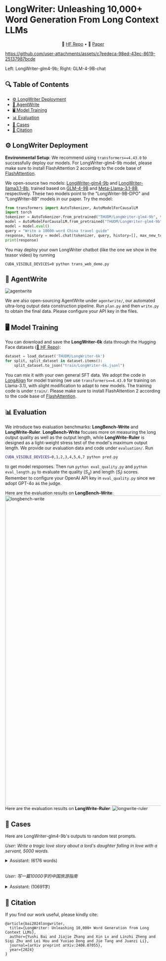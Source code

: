 # LongWriter: Unleashing 10,000+ Word Generation From Long Context LLMs

<p align="center">
    🤗 <a href="https://huggingface.co/datasets/THUDM/LongWriter-6k" target="_blank">HF Repo</a> • 📃 <a href="https://arxiv.org/abs/2408.07055" target="_blank">Paper</a>
</p>

https://github.com/user-attachments/assets/c7eedeca-98ed-43ec-8619-25137987bcde

Left: LongWriter-glm4-9b; Right: GLM-4-9B-chat

## 🔍 Table of Contents
- [⚙️ LongWriter Deployment](#deployment)
- [🤖️ AgentWrite](#agentwrite)
- [🖥️ Model Training](#longwriter-training)
- [📊 Evaluation](#evaluation)
- [👀 Cases](#case)
- [📝 Citation](#citation)

<a name="deployment"></a>
## ⚙️ LongWriter Deployment

**Environmental Setup**:
We recommend using `transformers==4.43.0` to successfully deploy our models. For LongWriter-glm4-9b model, please make sure to install FlashAttention 2 according to the code base of [FlashAttention](https://github.com/Dao-AILab/flash-attention).

We open-source two models: [LongWriter-glm4-9b](https://huggingface.co/THUDM/LongWriter-glm4-9b) and [LongWriter-llama3.1-8b](https://huggingface.co/THUDM/LongWriter-llama3.1-8b), trained based on [GLM-4-9B](https://huggingface.co/THUDM/glm-4-9b) and [Meta-Llama-3.1-8B](https://huggingface.co/meta-llama/Meta-Llama-3.1-8B), respectively. These two models point to the "LongWriter-9B-DPO" and "LongWriter-8B" models in our paper. Try the model:
```python
from transformers import AutoTokenizer, AutoModelForCausalLM
import torch
tokenizer = AutoTokenizer.from_pretrained("THUDM/LongWriter-glm4-9b", trust_remote_code=True)
model = AutoModelForCausalLM.from_pretrained("THUDM/LongWriter-glm4-9b", torch_dtype=torch.bfloat16, trust_remote_code=True, device_map="auto")
model = model.eval()
query = "Write a 10000-word China travel guide"
response, history = model.chat(tokenizer, query, history=[], max_new_tokens=32768, temperature=0.5)
print(response)
```
You may deploy your own LongWriter chatbot (like the one we show in the teasor video) by running
```
CUDA_VISIBLE_DEVICES=0 python trans_web_demo.py
```

<a name="agentwrite"></a>
## 🤖️ AgentWrite

![agentwrite](https://github.com/user-attachments/assets/5d80314b-eab6-4945-848d-0db8e23ffc90)

We are also open-sourcing AgentWrite under `agentwrite/`, our automated ultra-long output data construction pipeline. Run `plan.py` and then `write.py` to obtain the final data. Please configure your API key in the files.


<a name="longwriter-training"></a>
## 🖥️ Model Training

You can download and save the **LongWriter-6k** data through the Hugging Face datasets ([🤗 HF Repo](https://huggingface.co/datasets/THUDM/LongWriter-6k)):
```python
dataset = load_dataset('THUDM/LongWriter-6k')
for split, split_dataset in dataset.items():
    split_dataset.to_json("train/LongWriter-6k.jsonl")
```
You can mix it with your own general SFT data. We adopt the code in [LongAlign](https://github.com/THUDM/LongAlign) for model training (we use `transformers==4.43.0` for training on Llama-3.1), with slight modification to adapt to new models. The training code is under `train/`. Please make sure to install FlashAttention 2 according to the code base of [FlashAttention](https://github.com/Dao-AILab/flash-attention).

<a name="evaluation"></a>
## 📊 Evaluation
We introduce two evaluation benchmarks: **LongBench-Write** and **LongWrite-Ruler**. **LongBench-Write** focuses more on measuring the long output quality as well as the output length, while **LongWrite-Ruler** is designed as a light-weight stress test of the model's maximum output length.
We provide our evaluation data and code under `evaluation/`. Run
```bash
CUDA_VISIBLE_DEVICES=0,1,2,3,4,5,6,7 python pred.py
```
to get model responses. Then run `python eval_quality.py` and `python eval_length.py` to evaluate the quality ($S_q$) and length ($S_l$) scores. Remember to configure your OpenAI API key in `eval_quality.py` since we adopt GPT-4o as the judge.

Here are the evaluation results on **LongBench-Write**:
<img width="1000" alt="longbench-write" src="https://github.com/user-attachments/assets/8dbb6c02-09c4-4319-bd38-f1135457cd25">
Here are the evaluation results on **LongWrite-Ruler**:
![longwrite-ruler](https://github.com/user-attachments/assets/471f6e74-ab2c-4ad7-b73f-9ec8d2c2cde5)


<a name="case"></a>
## 👀 Cases
Here are LongWriter-glm4-9b's outputs to random test prompts.

*User: Write a tragic love story about a lord's daughter falling in love with a servant, 5000 words.*
<details>
<summary>Assistant: (6176 words)</summary>
<div style="max-height: 200px; overflow-y: auto; padding: 10px; border: 1px solid #e1e4e8; border-radius: 6px;">

### The Aristocratic Estate

Nestled amidst the rolling hills of the English countryside, the grand estate of Lord Edward Ashwood was a beacon of elegance and sophistication. The sprawling manor, with its towering spires and expansive gardens, stood as a testament to centuries of wealth and power. The Ashwood family, known for their noble lineage and impeccable manners, had been pillars of the local community for generations. The grand halls were filled with the scent of polished wood and rich fabrics, echoing with the soft hum of servants attending to their masters' every need.

Lady Ashwood, the matriarch of the household, was a woman of grace and wisdom. Her beauty had faded with time, but her elegance remained untarnished. She was known for her charitable works and her ability to command respect and admiration from all who met her. Her daughters, Eliza and Arabella, were the epitome of aristocratic charm. Eliza, the elder, was a poised and intelligent young woman, often seen with a book in hand or engaged in scholarly discussions. Arabella, the younger, was vivacious and lively, her laughter ringing through the halls like a bell. Both girls were expected to marry well, their futures already mapped out by their parents.

The household was a bustling hive of activity. The grand dining hall was a testament to the family's wealth, adorned with intricate tapestries and fine china. The servants moved with practiced precision, their duties meticulously assigned. The butler, Mr. Blackwood, was a stern but fair man, ensuring that every aspect of the household ran smoothly. The head cook, Mrs. Brown, was a master of her craft, her culinary skills renowned throughout the county. The young page boys and maids scurried about, their faces a mix of innocence and the early signs of budding adulthood.

The Ashwood estate was a world apart from the simpler lives of the villagers who worked the surrounding lands. The gulf between the two worlds was vast and unbridgeable, a chasm that no one dared to cross. The servants, though integral to the estate's operation, were kept at a distance, their presence a mere background to the grandeur that defined the Ashwoods.

In this world of opulence and order, the seeds of a tragic love story were about to be sown.

### The Hidden Heart of Eliza

Eliza Ashwood was the embodiment of aristocratic grace, her every movement a testament to years of refinement and education. Yet, beneath her composed exterior lay a heart yearning for something more, something the grand estate could not provide. Eliza was not merely a bookish daughter, though her love for literature was well-known. She possessed a depth of thought and a sensitivity that set her apart from her peers. Her days were filled with the routine of the estate—participating in social gatherings, learning the intricacies of diplomacy and etiquette, and engaging in scholarly pursuits. But her nights were often spent in quiet reflection, her mind wandering to thoughts that were far removed from the expectations of her station.

Eliza's interest in the estate's servants was a well-guarded secret. She often found herself drawn to the quieter corners of the manor, where the servants conducted their duties with a sense of quiet dignity. It was during one such moment, while taking a solitary walk through the estate's expansive gardens, that she first encountered Thomas. He was a young servant, tasked with tending to the roses that lined the estate's perimeter. His back was to her as he worked, his hands deftly pruning the delicate blooms. Eliza was captivated by the ease and precision with which he moved, a stark contrast to the hurried chaos of the household's daily operations.

As she watched him, a sense of tranquility washed over her. For the first time in what felt like an eternity, Eliza felt a sense of peace. Thomas's presence was unassuming, his focus entirely on his work. It was a stark contrast to the constant hustle and bustle of the manor. Eliza found herself lingering, her curiosity piqued by the man who seemed to exist in a world of his own, untouched by the grandeur that surrounded him.

Their first conversation was innocent and brief, a simple exchange over the health of Thomas's mother. Eliza's genuine concern and Thomas's humble gratitude left an impression on both of them. From that moment, their interactions became more frequent, though always under the watchful eyes of the household. Eliza would often find herself seeking out Thomas, her heart fluttering with a mix of excitement and fear. Their conversations were simple and heartfelt, often centered around the beauty of the garden or the weather. Yet, it was enough to kindle a flame in Eliza's heart, a flame that she knew she must keep hidden.

Eliza's feelings for Thomas were a source of both comfort and conflict. On one hand, he represented a connection to a simpler, more genuine world, a world where she felt truly seen and understood. On the other hand, she was acutely aware of the social and economic chasm that separated them. The idea of a relationship with a servant was not only unimaginable but also scandalous. Eliza's heart was a battlefield of hope and despair, torn between her desire for love and her duty to her family and society.

As their bond deepened, Eliza found herself questioning her place in the world. She had been raised to aspire to greatness, to marry a man of equal or greater status, to uphold the Ashwood legacy. Yet, here she was, falling in love with a servant, a man who represented everything her world sought to exclude. It was a love that defied logic and reason, a love that threatened to upend the carefully constructed life she had been destined to lead.

Eliza's secret affection for Thomas was a delicate balance, a fragile thread that she clung to with all her might. She knew that revealing her feelings would not only shatter her own dreams but also bring disgrace upon her family. Yet, the more time she spent with Thomas, the more she realized that her heart could no longer be contained. It was a love that was as beautiful as it was dangerous, a love that would test the very foundations of her world.

### Thomas's Hidden Life

Thomas had been born into a family of humble means, his parents working the fields to make ends meet. From a young age, he had known the hardships of rural life, the backbreaking labor and the sting of poverty. Yet, it was not the struggle that defined him but the resilience and determination he found within himself. When the Ashwood estate advertised for new servants, Thomas saw it as an opportunity to escape the confines of his village and forge a better future for himself.

Life at the Ashwood estate was a stark contrast to his previous existence. The grandeur and opulence were overwhelming at first, but Thomas adapted quickly, his innate sense of duty driving him to excel in his duties. He was assigned to the garden, a role that suited his quiet nature and love for the natural world. Each day, he moved through the estate with a sense of purpose, his hands deftly tending to the plants, his mind a sanctuary of calm amidst the chaos.

Despite the differences in their worlds, Thomas felt a strange sense of belonging at the Ashwood estate. The grand halls and ornate decorations were a world apart from his simple upbringing, but there was a certain elegance to the place that he found comforting. The strict routines and the disciplined lives of the servants provided a structure that he had always craved. He found solace in the predictability of his tasks, in the rhythm of his workday that allowed him moments of quiet reflection.

It was during these moments of solitude that Thomas began to notice Eliza. Her presence was like a gentle breeze through the garden, her elegance contrasting with the rustic beauty of the flowers she admired. Thomas was initially drawn to her beauty, but as their interactions grew, he came to appreciate her intelligence and kindness. Eliza was unlike anyone he had ever met, her conversations filled with wisdom and compassion. She saw beyond his station, into the person he truly was.

Their bond grew slowly, built on shared moments of understanding and mutual respect. Thomas found himself looking forward to their brief conversations, his heart lightening with each encounter. Eliza's genuine interest in his life and her willingness to see past the societal barriers that separated them filled him with a sense of hope he had long thought lost. For the first time, Thomas felt valued and seen, not as a servant, but as a person with dreams and aspirations of his own.

Yet, Thomas was acutely aware of the dangers that their relationship posed. He knew the social and economic chasm that separated them, the impossibility of a future together. The idea of love was a fragile dream in a world that demanded conformity and respectability. Thomas's heart was a battlefield of hope and fear, torn between his desire for Eliza and the reality of their circumstances. He loved her with all his heart, but he was also pragmatic, understanding that their love was a risk he could not afford to take.

As their bond deepened, Thomas found himself questioning his place in the world. He had come to the Ashwood estate seeking a better life, but now he found himself caught in a web of emotions that threatened to unravel everything he had worked for. The love he felt for Eliza was a beautiful but dangerous distraction, a reminder of the dreams he dared not speak aloud. He knew that their love was a fragile thread, one that could easily be severed by the harsh realities of their world.

Thomas's heart was a sanctuary of love and fear, a place where his dreams and reality clashed. He loved Eliza with a passion that defied reason, but he was also realistic, understanding that their love was a fragile hope in a world that demanded conformity. As their bond grew stronger, Thomas found himself standing at a crossroads, his future uncertain and his heart in turmoil. He knew that his love for Eliza was a risk he was willing to take, but he was also aware of the dangers that lay ahead.

### The Unspoken Bond

The bond between Eliza and Thomas grew stronger with each passing day, a silent yet powerful connection that neither could deny. Their conversations, though brief, were filled with a depth of understanding that transcended the barriers of their social standing. Eliza found herself looking forward to their encounters, each interaction a source of solace and joy in her otherwise structured and rigid world. Thomas, in turn, felt a sense of belonging and purpose that he had never known before, Eliza's presence a beacon of hope in his otherwise monotonous life.

One evening, as the sun dipped below the horizon, casting a golden glow over the garden, Eliza found herself once again drawn to the roses Thomas tended. This time, she approached him with a quiet determination. "Thomas," she began, her voice barely above a whisper, "I wanted to thank you for always being there, for listening to me when no one else would."

Thomas looked up, his eyes meeting hers with a mixture of surprise and gratitude. "It's my pleasure, Miss Eliza. You've always been kind to me."

Eliza took a deep breath, her heart pounding in her chest. "Thomas, there's something I need to tell you. I... I care for you deeply. More than just as a friend or a servant. I... I love you."

Thomas's eyes widened, his heart racing at the weight of her words. He had felt the same but had never dared to voice them, afraid of the consequences. "Eliza," he whispered, his voice trembling, "I... I feel the same. But we both know the dangers of what we feel."

Eliza's eyes filled with a mixture of hope and despair. "I know the risks, Thomas. I've thought about it night and day. But I can't deny my feelings any longer. I need you to know how I truly feel."

Thomas's heart ached with the weight of her words. He loved her with every part of his being, but the reality of their situation loomed large. "Eliza, we come from two different worlds. The gap between us is vast and unbridgeable. If we pursue this, we risk everything—our futures, our families, our very lives."

Eliza's eyes glistened with unshed tears. "I understand that, Thomas. But I can't live without you. I need you in my life, even if it means defying everything I've ever been taught."

Thomas took a step closer, his hand reaching out to gently touch her cheek. "Eliza, you mean more to me than words can express. But we must be careful. The world is not kind to those who defy its rules."

Eliza nodded, her heart heavy with the weight of their reality. "I know, Thomas. But I'm willing to face whatever comes. I love you, and I can't let that go."

Their fingers brushed against each other's, a silent promise of the love they shared. It was a love that defied reason and societal norms, a love that both terrified and inspired them. They knew the risks, but they were also aware of the beauty and depth of the bond they had forged.

As they stood there under the golden light of the setting sun, their hearts beat in unison, a testament to the love that had grown between them. They were two souls entwined by fate, their love a fragile yet resilient thread that defied the world's expectations. Together, they faced the uncertainties of their future, their hearts united by a love that was as powerful as it was dangerous.

### The Struggle Within

Eliza's heart was a tempest of emotions, torn between her love for Thomas and the societal expectations that loomed over her. She knew that her feelings for Thomas were real, profound, and unshakable. Yet, the weight of her upbringing and the expectations of her family were a constant reminder of the peril she faced. Every day was a battle within herself, a struggle to reconcile her heart with her duty.

Eliza's parents had always been strict in their expectations, instilling in her a sense of responsibility and obligation to the Ashwood legacy. They had planned her future, envisioning a marriage that would secure the family's status and wealth. The idea of defying those plans, of pursuing a love that defied societal norms, was a terrifying prospect. Eliza feared the disgrace that would come to her family, the ruin of her carefully constructed life.

Yet, every moment spent with Thomas only deepened her resolve. His kindness, his intelligence, and his unwavering support filled a void in her heart that nothing else could. Eliza found herself longing for the simple, genuine moments they shared, the comfort of his presence and the joy that his love brought into her life. She realized that her happiness, her true happiness, lay in the love she felt for Thomas, not in the expectations of her family.

Eliza's internal conflict was a relentless torment. She loved her family and respected their wishes, but she also loved Thomas with a passion that she could no longer ignore. She spent sleepless nights wrestling with her emotions, her mind a whirlwind of doubt and determination. She knew that she could not continue living a lie, that she had to make a choice between her heart and her duty.

One evening, as she stood before her mirror, staring at her reflection, Eliza made a decision. She would speak to her parents, reveal her feelings for Thomas, and face the consequences. She knew it would be a difficult conversation, but she also knew that she could no longer live in silence. She owed it to herself and to Thomas to be honest about her heart.

As she prepared to face her parents, Eliza's heart was filled with a mixture of fear and hope. She was ready to fight for her love, to defy the expectations that had been laid out for her. She was willing to face whatever consequences might come, as long as she could be true to herself and to the man who had captured her heart.

### The Heart-Wrenching Confession

Eliza took a deep breath, steeling herself for the conversation that was about to unfold. She found her parents in the drawing room, their faces a mask of calm as they sipped their tea. Eliza's heart pounded in her chest as she approached them, her hands trembling slightly. "Father, Mother," she began, her voice steady but filled with emotion, "I need to talk to you about something important."

Lady Ashwood set down her teacup, her eyes narrowing slightly. "What is it, Eliza? Out with it."

Eliza took a deep breath, her eyes meeting her parents' with a mixture of determination and fear. "I... I have something to confess. I... I am in love."

Both of her parents' faces paled, their expressions shifting from surprise to concern. Lord Ashwood's stern gaze softened slightly, while Lady Ashwood's eyes filled with a mixture of shock and worry. "Eliza, what do you mean? With whom?" Her voice was a hushed whisper, as if speaking too loudly might shatter the fragile reality they all lived in.

Eliza's heart ached as she forced herself to speak the words that had been burning in her chest for so long. "I am in love with Thomas, the servant who tends the garden. I... I can't deny it any longer. I love him with all my heart."

The room fell into a heavy silence, the air thick with the weight of unspoken words. Lord Ashwood's face darkened, his eyes narrowing as he absorbed her words. "Thomas? The servant? Eliza, this is unthinkable. How could you even entertain such a notion?"

Lady Ashwood's eyes filled with tears, her voice trembling. "Eliza, you must be mistaken. This cannot be real. You must forget him immediately."

Eliza's heart broke as she looked at her parents, seeing the pain and disappointment in their eyes. She knew that their reaction was inevitable, but the words still felt like a dagger to her soul. "I am not mistaken, Mother. I am in love with Thomas, and I cannot change that. I... I cannot live a lie any longer."

Lord Ashwood's voice was cold and stern. "Eliza, you must understand the consequences of your actions. This is not just about you. It is about the Ashwood legacy, about our reputation and honor. You cannot throw all of that away for a mere servant."

Eliza's eyes filled with tears, her heart aching with the weight of their words. "I know, Father. I know the risks. But I cannot live without Thomas. He has given me a love that I never thought possible, a love that makes me feel alive. I cannot deny my feelings any longer."

Lady Ashwood's voice broke, her tears flowing freely. "Eliza, you don't understand. This is more than just a love affair. It is a betrayal of everything we stand for. You are putting our entire family at risk."

Eliza's heart was in turmoil, torn between her love for Thomas and her duty to her family. She knew that her parents were right, that the consequences of her actions could be devastating. But she also knew that she could not live a life of lies, that she had to be true to herself and to the man who had captured her heart.

As the conversation continued, Eliza's resolve only strengthened. She knew that she would face consequences, but she was willing to bear them. She would fight for her love, even if it meant losing everything.

### The Unraveling of Dreams

The days following Eliza's confession were a whirlwind of turmoil and heartache. Lord and Lady Ashwood were determined to put an end to what they saw as a scandalous relationship, and their actions were swift and unforgiving. Eliza was forbidden from seeing Thomas, her movements closely monitored by the household staff. The garden, once a sanctuary for their secret meetings, became a place of dread, its beauty marred by the weight of their separation.

Eliza's heart was in shambles, each day a painful reminder of the love she had been forced to abandon. She spent her nights in tears, her mind a constant echo of the words spoken by her parents. The walls of the grand estate seemed to close in around her, the once familiar surroundings now a prison of her own making. Her once vibrant spirit dimmed, her laughter replaced by a hollow echo of its former self.

Thomas, too, was not immune to the devastation. He could sense the change in Eliza, the sadness that clouded her eyes and weighed heavily on her heart. He longed to reach out to her, to offer her the comfort she so desperately needed, but he knew that any attempt would only worsen her situation. His heart ached with every passing day, his love for Eliza a silent but relentless torment.

The household was abuzz with the news of Eliza's forbidden love, the servants whispering behind closed doors and the guests at social gatherings casting judgmental glances her way. Eliza's reputation was under siege, her once impeccable standing now tarnished by the scandal. The pressure was immense, and she found herself questioning her every action, her every decision.

Despite the distance imposed upon them, Eliza and Thomas found ways to communicate. Secret notes were passed through the estate, their words a lifeline in the storm of their separation. Each letter was a balm to their wounded hearts, a reminder of the love that had once brought them together. But even these brief exchanges were fraught with danger, each note a potential discovery that could lead to even greater consequences.

Eliza's parents, relentless in their efforts to break her spirit, increased the pressure. They sought to distract her with social engagements and scholarly pursuits, hoping to divert her attention from Thomas. But Eliza's heart remained steadfast, her love for Thomas an unyielding force that defied their attempts to sever their bond.

The strain of their situation began to take its toll on Eliza's health. She grew pale and weak, her once vibrant energy sapped by the emotional and physical weight of her plight. The Ashwood estate, once a symbol of her family's power and prestige, now felt like a gilded cage, confining her spirit and threatening to crush her soul.

Thomas, watching from a distance, felt the same despair. He saw the pain in Eliza's eyes, the way her once bright smile had faded into a shadow of its former self. His heart ached with every passing day, his love for her a beacon of hope in the darkness that had enveloped her life.

As the days turned into weeks, the love between Eliza and Thomas remained unbroken, a testament to their unwavering devotion to each other. They faced their trials with courage and resilience, their bond stronger for the hardships they endured. But the weight of their circumstances was a constant reminder of the dangers that loomed over them, a reminder that their love, while powerful, was also fragile and vulnerable to the world's judgment.

### The Breaking Point

The weight of their secret love became too much for Eliza to bear. The constant pressure from her parents, the judgment of society, and the physical and emotional toll of their separation began to erode her spirit. One evening, as the moon cast a silvery glow over the Ashwood estate, Eliza made a desperate decision. She would run away, escape the confines of her life and the expectations that had been laid upon her.

Eliza slipped out of the manor under the cover of darkness, her heart pounding with a mixture of fear and determination. She made her way to the garden, where Thomas had promised to meet her. The garden, once a place of solace, now felt like a battlefield, each step she took a step closer to the unknown.

Thomas was waiting for her, his face a mask of concern and hope. "Eliza, I knew you would come," he whispered, his voice trembling with emotion. "I've been so worried about you."

Eliza's eyes filled with tears as she threw her arms around him, her body shaking with the weight of her emotions. "Thomas, I can't stay any longer. The pressure is too much. I need to be with you, even if it means losing everything."

Thomas held her close, his heart aching with the depth of her words. "Eliza, I understand. I've felt the same. But we must be careful. Running away is not a solution. It will only make things worse."

Eliza pulled back, her eyes searching Thomas's face for reassurance. "I know, Thomas. But I can't go back. I can't live a lie any longer. I need you, and I need to be free to love you."

Thomas's heart broke as he looked into her eyes, seeing the pain and determination that burned within them. He knew that Eliza was right, that running away was not the answer, but he also knew that he could not bear to see her suffer any longer. "Eliza, I love you more than words can express. But we must be smart about this. We need a plan, a way to make a life together without the world's judgment."

Eliza nodded, her tears drying on her cheeks as she took a deep breath. "I trust you, Thomas. I know you will guide me. I just need to be with you, to feel your love and support."

Thomas led Eliza to a secluded part of the garden, away from the prying eyes of the household staff. He took her hands in his, his gaze steady and resolute. "Eliza, I promise you that I will do everything in my power to protect you and to build a life together. But we must be patient, and we must be careful. We cannot rush into anything without a solid plan."

Eliza's heart swelled with hope and love as she looked into Thomas's eyes. "I believe in you, Thomas. I believe that we can find a way, that our love can overcome everything. I just need you."

Thomas's eyes softened as he pulled Eliza into his arms, holding her close as if to shield her from the world's dangers. "I love you, Eliza. More than anything. And I will do whatever it takes to be with you, to build a life that is truly ours. But we must be strong, and we must be smart."

Eliza's heart felt lighter as she rested her head on Thomas's chest, listening to the steady beat of his heart. She knew that their journey would be fraught with challenges, but she also knew that their love was strong enough to overcome them. "I love you too, Thomas. And I will stand by you no matter what."

As they stood there in the moonlit garden, their hearts beating in unison, Eliza and Thomas made a silent vow to each other. They would face the world together, their love a beacon of hope in the darkness. They would fight for their happiness, no matter the cost.

### The Ultimate Sacrifice

The days that followed were a blur of desperation and hope. Eliza and Thomas knew that their time was limited, that the authorities would not be long in finding them. They spent their days in hiding, moving from one safe house to another, always looking over their shoulders for the threat of discovery. Each night, they found solace in each other's arms, their love a fragile yet resilient thread that held them together in the face of adversity.

As the authorities closed in, Eliza and Thomas knew that their time was running out. They had to make a decision, a choice that would determine the course of their lives. Eliza looked into Thomas's eyes, her heart heavy with the weight of their reality. "Thomas," she whispered, her voice trembling, "we can't keep running. They will find us eventually. We need a plan, a way to ensure that our love endures, even if we cannot be together."

Thomas's eyes filled with a mixture of love and sorrow. "Eliza, I have been thinking about this. There is only one way to ensure that our love endures, that our sacrifice is not in vain. We must marry, legally. It is our only chance to be together, to build a life that is truly ours."

Eliza's eyes widened in shock and fear. "Thomas, I can't marry you. It is illegal, and it would mean losing everything—our freedom, our family, our future. I can't ask you to do that."

Thomas's grip on her hand tightened, his voice firm and resolute. "Eliza, you must understand. Marrying me is the only way we can be together, the only way to ensure that our love endures. I am willing to face the consequences, to give up everything for you. But I need you to be with me, to stand by my side."

Eliza's heart ached with the weight of Thomas's words. She knew that he was right, that their love was worth any sacrifice. But the idea of losing everything, of defying society's expectations, was a daunting prospect. "Thomas, I love you more than anything. But I am afraid of what will happen if we marry. I am afraid of losing you, of losing everything we have built together."

Thomas's eyes softened as he pulled Eliza into his arms, holding her close as if to shield her from the world's dangers. "Eliza, you must trust me. I will protect you, I will fight for us. We can make this work, we can build a life together. But we must be brave, and we must be united."

Eliza's heart swelled with love and determination as she looked into Thomas's eyes. She saw the depth of his devotion, the unwavering commitment he had for her. She knew that he was right, that their love was worth any sacrifice. "Thomas, I trust you. I will marry you, and I will stand by your side no matter what."

As they stood there in the dim light of their hidden sanctuary, Eliza and Thomas made their final vow to each other. They would marry, defy society's expectations, and fight for their love. They would face the world together, their hearts united by a love that was as powerful as it was dangerous.

Their wedding was a secret ceremony, held in the early hours of dawn to avoid detection. They exchanged vows in a small, secluded chapel, their hearts beating in unison as they promised to love and support each other through every trial and tribulation. The ceremony was simple but profound, a testament to their love and their commitment to each other.

As they emerged from the chapel, hand in hand, Eliza and Thomas knew that their journey had only just begun. They faced the world with a newfound sense of purpose and determination, their love a beacon of hope in a world that sought to crush them. They were ready to face whatever challenges lay ahead, united by a love that was as powerful as it was fragile.

### The Heart-Wrenching End

The authorities discovered Eliza and Thomas's marriage soon after the ceremony. The news spread like wildfire through the estate and the surrounding villages, igniting a firestorm of outrage and scandal. Lord and Lady Ashwood were devastated, their pride and reputation shattered by their daughter's defiance. Eliza was immediately confined to her room, her parents refusing to speak to her or acknowledge her existence.

Thomas, determined to protect Eliza, stood by her side, his love unwavering despite the danger it posed to him. He was dismissed from his position at the estate, his future prospects ruined. The villagers turned their backs on him, their judgmental stares a constant reminder of the price he had paid for his love.

Eliza's heart was in tatters, her spirit broken by the weight of her parents' rejection and the world's condemnation. She spent her days in solitude, her once vibrant spirit dimmed by the sorrow that enveloped her. Thomas, though strong and resilient, could see the despair in her eyes, the pain that gnawed at her soul.

One evening, as the moon cast a silvery glow over the estate, Thomas took Eliza into the garden, the same place where their love had blossomed. He held her close, his voice trembling with emotion. "Eliza, I am so sorry. I never wanted this to happen. I love you more than anything, and I would do anything to make things right."

Eliza's eyes filled with tears, her voice a whisper. "Thomas, I know. But I can't bear the pain any longer. I can't live in this world of judgment and rejection. I need to be free, to find peace."

Thomas's heart broke as he looked into Eliza's eyes, seeing the pain and determination that burned within them. He knew that she was right, that she needed to be free from the world's constraints. "Eliza, please don't do this. I can't live without you. I love you, and I will always love you."

Eliza pulled back, her eyes searching Thomas's face for one last moment of solace. "Thomas, I love you too. But I need to be free, to find the peace that has eluded me. I am so sorry."

Thomas's heart ached with the weight of Eliza's words. He knew that he could not stop her, that her determination was unwavering. "Eliza, I will always love you, no matter what. But I need you to be happy, to find the peace that you deserve."

Eliza's eyes glistened with unshed tears as she looked into Thomas's eyes, her heart aching with the weight of her decision. "Thomas, I will always love you. And I will never forget the love we shared. I am so sorry for the pain I have caused you."

Thomas's eyes filled with tears as he pulled Eliza into his arms, holding her close as if to shield her from the world's dangers. "Eliza, you have given me the greatest gift of my life—the love of a kind and beautiful soul. I will always cherish that love, no matter what."

As they stood there in the moonlit garden, their hearts beating in unison, Eliza and Thomas made their final farewell. They knew that their love had been powerful and beautiful, a testament to the strength of the human spirit. But they also knew that their love had come at a great cost, a sacrifice that had forever changed their lives.

Eliza took a deep breath, her heart heavy with the weight of her decision. "Thomas, I need to go. I need to find the peace that has eluded me. I will always love you, and I will never forget you."

Thomas's eyes filled with tears as he released Eliza, his heart aching with the weight of her departure. "Eliza, be happy, be free. I will always love you, and I will always remember the love we shared."

Eliza walked away from Thomas, her heart breaking with each step. She knew that she was leaving a piece of her heart behind, that her love for Thomas would forever be a part of her. But she also knew that she needed to find the peace that had eluded her, to build a life that was truly her own.

Thomas watched Eliza disappear into the darkness, his heart aching with the weight of her departure. He knew that their love had been powerful and beautiful, a testament to the strength of the human spirit. But he also knew that their love had come at a great cost, a sacrifice that had forever changed their lives.

As the moon cast its silvery glow over the garden, Eliza and Thomas's love story came to an end. Their love had been powerful and beautiful, a testament to the strength of the human spirit. But it had also been tragic and heartbreaking, a reminder of the dangers that love can face in a world that often seeks to crush it.

</div>
</details>
<br/>

*User: 写一篇10000字的中国旅游指南*
<details>
<summary>Assistant: (10691字)</summary>
<div style="max-height: 200px; overflow-y: auto; padding: 10px; border: 1px solid #e1e4e8; border-radius: 6px;">

### 中国旅游概述

中国，这片古老而神秘的东方土地，拥有着悠久的历史和丰富的文化。作为世界上人口最多的国家之一，中国以其多样的地理景观、独特的文化遗产和热情好客的人民而闻名于世。无论是繁华的都市、壮丽的自然风光，还是深厚的文化底蕴，都吸引着无数游客前来探访。

中国旅游的魅力首先体现在其多样化的地理景观上。从北国风光的雪域高原到南国海滨的碧海蓝天，从西部大漠的辽阔无垠到东部平原的绿意盎然，中国几乎囊括了所有类型的自然景观。游客可以在这里体验到从寒冷到炎热、从干燥到湿润的各种气候和地貌，满足对自然风光的所有想象。

其次，中国的文化遗产是其旅游的一大亮点。中国有着五千多年的文明史，留下了无数珍贵的文化遗产。从宏伟的古代建筑，如长城、故宫、兵马俑，到古老的寺庙和园林，如少林寺、苏州园林，每一个景点都承载着深厚的历史和文化内涵。这些文化遗产不仅是历史的见证，更是中华民族智慧的结晶，吸引着无数游客前来参观和学习。

此外，中国的人民也是其旅游魅力的重要组成部分。中国人民热情好客，乐于助人，让游客在旅途中感受到家的温暖。无论是大城市的热闹街头，还是小村庄的宁静小巷，人们总是愿意分享他们的故事和经验，让游客更好地了解和体验中国的文化。

总之，中国以其独特的自然风光、丰富的文化遗产和热情好客的人民，成为全球游客向往的旅游目的地。无论是历史爱好者、自然探险家还是文化体验者，都能在中国找到属于自己的旅游天堂。

### 中国的行政区划

中国是一个地域辽阔、民族众多的国家，其行政区划复杂多样。全国共有34个省级行政区，包括23个省、5个自治区、4个直辖市和2个特别行政区。每个省级行政区都有其独特的地理、文化和历史背景，为游客提供了丰富多彩的旅游选择。

首先，23个省是中国行政区划中的主体部分。这些省份包括山东、河南、四川、湖南、湖北、江西、广东、广西、贵州、云南、陕西、甘肃、青海、宁夏、新疆等。每个省份都有其独特的自然风光和文化特色。例如，山东省以悠久的历史和丰富的文化遗产著称，拥有泰山、曲阜孔庙等著名景点；河南省则是中华文明的重要发源地，拥有龙门石窟、清明上河园等历史文化景点；四川省以其秀美的自然风光和独特的美食文化闻名，九寨沟、峨眉山等自然景观吸引了大量游客。

其次，5个自治区分别是内蒙古自治区、广西壮族自治区、西藏自治区、宁夏回族自治区和新疆维吾尔自治区。这些自治区以其独特的民族文化和自然景观而著称。例如，内蒙古自治区拥有广袤的草原和壮观的沙漠景观，是骑马和草原探险的理想之地；广西壮族自治区以其秀美的山水和丰富的民族文化而闻名，桂林山水、漓江等自然景观令人陶醉；西藏自治区则是世界屋脊，拥有珠穆朗玛峰、布达拉宫等壮丽的自然和人文景观，是朝圣和探险的绝佳选择。

4个直辖市包括北京、上海、天津和重庆。这些城市都是中国的重要经济、文化和交通中心，拥有丰富的历史遗迹和现代化建筑。例如，北京市是中国的首都，拥有故宫、长城等世界著名的文化遗产；上海市是中国的经济中心，拥有东方明珠塔、外滩等现代化建筑和商业区；天津市则以其独特的港口文化和历史遗迹而闻名；重庆市以其壮丽的山水和独特的火锅文化吸引了大量游客。

最后，2个特别行政区是香港和澳门。这两个城市以其独特的国际化和现代化风貌而著称。香港是国际金融中心和购物天堂，拥有维多利亚港、迪士尼乐园等著名景点；澳门则以其博彩业和葡萄牙殖民历史而闻名，大三巴牌坊、威尼斯人度假村等景点吸引了大量游客。

总之，中国的行政区划复杂多样，每个省级行政区都有其独特的地理、文化和历史背景，为游客提供了丰富多彩的旅游选择。无论是自然风光、历史文化还是现代都市，中国都能满足不同游客的旅游需求。

### 中国的气候特点

中国的气候类型多样，从北到南，从东到西，气候差异显著。总体来说，中国可以分为寒带、温带、亚热带和热带四种主要气候类型。北方地区冬季寒冷，夏季炎热，而南方地区则四季如春，温暖宜人。这种多样的气候特点不仅为中国的农业生产提供了丰富的条件，也为游客提供了多样化的旅游体验。

在北方，冬季寒冷漫长，尤其以东北地区最为典型。哈尔滨的冰雪节吸引了大量游客前来观赏冰雕和体验冰雪运动。夏季则相对短暂，但气温较高，适合避暑旅游。东北地区的大兴安岭、长白山等地区，夏季绿意盎然，是避暑度假的好去处。

中部地区包括华北、华东和华中地区，主要气候类型为温带季风气候。冬季寒冷干燥，夏季炎热多雨。北京、上海和武汉等大城市都位于这一区域。冬季的北京，游客可以参观故宫、长城等著名景点，体验寒冷中的历史文化魅力；夏季的上海，游客可以游览外滩、城隍庙，享受都市的繁华和清凉。

南方地区主要气候类型为亚热带和热带季风气候。这里四季分明，冬季温暖，夏季炎热潮湿。广东、广西、福建和海南等省份都属于这一区域。冬季的海南，温暖如春，是避寒度假的理想之地；夏季的厦门，游客可以游览鼓浪屿、南普陀寺，享受海滨的清凉和美景。

西部地区包括新疆、西藏、青海和甘肃等省份，气候类型多样，从寒带到高原气候都有。新疆的冬季寒冷干燥，夏季则炎热多风，是探险和草原旅游的好去处。西藏的气候则以高原气候为主，冬季寒冷，夏季凉爽，是朝圣和登山的热门目的地。青海湖、茶卡盐湖等自然景观在夏季尤其迷人。

总体来说，中国的气候特点为游客提供了多样化的旅游选择。不同季节的气候条件适合不同的旅游活动，游客可以根据自己的喜好和需求选择合适的旅行时间。例如，冬季适合前往北方和西北地区体验冰雪风光，夏季则适合前往南方和东南沿海地区避暑度假。了解中国的气候特点，有助于游客更好地规划旅行路线，享受愉快的旅程。

### 中国的主要旅游景点

中国拥有众多世界著名的旅游景点，这些景点不仅代表了中国丰富的历史和文化，也展示了其独特的自然风光。以下是一些中国最具代表性的主要旅游景点：

#### 长城

长城，作为中国最著名的象征之一，是世界上最长的军事防御工程。它蜿蜒于中国北方的高山和丘陵之间，全长约21,196公里。游客可以参观多个著名的长城段，如八达岭长城、慕田峪长城和嘉峪关长城。八达岭长城是保存最完整的一段，也是游客最多的地方；慕田峪长城则以其险峻和优美的风景著称；嘉峪关长城则展示了长城的西北风格。无论在哪个季节，长城都是游客拍照和体验中国历史的重要地点。

#### 故宫

故宫，也称为紫禁城，是明朝和清朝两代皇宫，位于北京市中心。这座宏伟的宫殿建筑群占地约72万平方米，拥有9000多间房屋。故宫不仅以其壮观的建筑和精美的装饰闻名，还收藏了大量的珍贵文物和艺术品。游客可以参观太和殿、乾清宫、养心殿等主要建筑，了解中国古代宫廷生活和文化。故宫每年吸引着数百万游客，是了解中国历史和文化的重要窗口。

#### 兵马俑

兵马俑，位于陕西省西安市，是中国古代秦朝的军事遗迹。1974年，兵马俑的发现震惊了世界，成为中国古代文明的重要象征。兵马俑坑内出土了数千个陶制的士兵和马俑，每个陶俑都有独特的面部表情和姿态，展示了秦朝的军事力量和工艺水平。兵马俑博物馆是游客了解秦朝历史和文化的重要场所，每年吸引着大量国内外游客。

#### 西湖

西湖，位于浙江省杭州市，是中国最著名的湖泊之一，被誉为“人间天堂”。西湖以其秀美的自然风光和丰富的文化底蕴而闻名。湖面上点缀着三潭印月、雷峰塔、断桥等著名景点，湖畔的苏堤、白堤等园林更是美不胜收。春季的西湖，桃花盛开，春色满园；夏季的西湖，荷花绽放，清凉宜人；秋季的西湖，红叶满山，秋意盎然；冬季的西湖，雪景如画，别有一番风味。

#### 桂林山水

桂林山水，位于广西壮族自治区，以其壮丽的山水风光和独特的喀斯特地貌而著称。漓江是桂林山水的代表，游客可以乘坐竹筏或游船游览漓江，欣赏两岸的奇峰异石和清澈的江水。桂林的象山、七星公园、芦笛岩等景点也吸引了大量游客。桂林山水不仅美在自然，还蕴含着丰富的文化内涵，是游客体验中国山水文化的绝佳之地。

#### 九寨沟

九寨沟，位于四川省阿坝藏族羌族自治州，是中国最著名的自然景区之一。九寨沟以其多彩的湖泊、瀑布、雪山和森林而闻名，被誉为“童话世界”。景区内的珍珠滩、五花海、长海等景点美不胜收，吸引了无数游客前来观赏。九寨沟的四季各有特色，春季的桃花和杜鹃花，夏季的清凉绿意，秋季的红叶和金黄，冬季的雪景，都让人流连忘返。

#### 布达拉宫

布达拉宫，位于西藏自治区的首府拉萨，是西藏最著名的地标建筑。这座宏伟的宫殿建于公元7世纪，是藏传佛教的象征。布达拉宫依山而建，共有13层，高117米，是西藏历史和文化的象征。游客可以参观布达拉宫的各个殿堂，了解藏传佛教的历史和文化。布达拉宫不仅是宗教信仰的中心，也是游客了解西藏文化的重要窗口。

#### 长白山

长白山，位于吉林省东南部，是中国东北的著名山脉。长白山以其壮丽的自然风光和丰富的生物多样性而著称。长白山天池是世界上最深的高山湖泊之一，湖面海拔达2189米，湖水清澈碧蓝。此外，长白山的瀑布、温泉和原始森林等自然景观也吸引了大量游客。长白山还是中国著名的滑雪胜地，冬季的滑雪活动吸引了众多滑雪爱好者。

#### 西湖

西湖，位于浙江省杭州市，是中国最著名的湖泊之一，被誉为“人间天堂”。西湖以其秀美的自然风光和丰富的文化底蕴而闻名。湖面上点缀着三潭印月、雷峰塔、断桥等著名景点，湖畔的苏堤、白堤等园林更是美不胜收。春季的西湖，桃花盛开，春色满园；夏季的西湖，荷花绽放，清凉宜人；秋季的西湖，红叶满山，秋意盎然；冬季的西湖，雪景如画，别有一番风味。

#### 张家界

张家界，位于湖南省西北部，是中国著名的自然风景区。张家界以其独特的石柱地貌和壮丽的山水风光而闻名。景区内的袁家界、天子山、金鞭溪等景点美不胜收，吸引了无数游客前来观赏。张家界还是中国著名的电影拍摄地，如《阿凡达》等电影在此取景，使其名声大噪。张家界不仅自然风光优美，还拥有丰富的民俗文化和历史遗迹，是游客体验中国南方自然风光和文化的绝佳之地。

#### 颐和园

颐和园，位于北京市西郊，是中国古代皇家园林之一。颐和园建于清朝乾隆年间，占地面积达290公顷，是中国园林艺术的杰作。园内拥有万寿山、昆明湖、长廊、佛香阁等著名景点，建筑精美，景色宜人。颐和园不仅展示了中国的园林艺术，还蕴含了丰富的历史文化内涵，是游客了解中国古代皇家生活和文化的绝佳场所。

#### 西安城墙

西安城墙，位于陕西省西安市，是中国现存最完整的古代城墙之一。城墙建于明朝，全长约14公里，高约12米，厚约18米。游客可以登上城墙，俯瞰整个西安市区，感受古代都城的雄伟气势。城墙周边还有许多历史文化景点，如兵马俑、大雁塔等，是游客了解中国古代历史和文化的重要场所。

这些主要旅游景点不仅展示了中国的自然风光和历史文化，也为游客提供了丰富多彩的旅游体验。无论您是历史爱好者、自然探险家还是文化体验者，中国都有适合您的旅游目的地。

### 中国的美食文化

中国美食文化博大精深，各地特色美食琳琅满目，每一种都蕴含着独特的地域风情和文化内涵。从北方的面食到南方的米饭，从东部的海鲜到西部的牛羊肉，中国美食的多样性和丰富性令人叹为观止。

#### 北方美食

北方以面食为主，尤其是小麦面食，如北京炸酱面、山西刀削面、陕西油泼面等。北京炸酱面以其独特的酱料和面条口感闻名，是北京的传统美食代表。山西刀削面则以其独特的制作工艺和厚实的面条深受喜爱。陕西油泼面则是以热油浇在面上，香气扑鼻，味道鲜美。

此外，北方还有许多著名的肉类美食，如内蒙古的烤全羊、新疆的烤羊肉串和兰州的牛肉面。内蒙古的烤全羊以其肉质鲜嫩、香气四溢而著称，是蒙古族招待贵宾的最高礼遇。新疆的烤羊肉串则是街头巷尾常见的小吃，香气扑鼻，肉质鲜美，是新疆美食的代表。兰州的牛肉面以其独特的汤料和面条口感闻名，是兰州人的日常美食。

#### 南方美食

南方则以米饭和海鲜为主，如广东的早茶、四川的火锅、江苏的苏帮菜等。广东的早茶文化源远流长，以点心和茶饮为主，如虾饺、烧卖、蛋挞等，是广东人早晨必不可少的饮食。四川火锅以其麻辣鲜香而著称，是四川人喜爱的美食代表，无论是麻辣火锅还是清汤火锅，都能满足不同口味的需求。

江苏的苏帮菜则以清淡鲜美、注重原汁原味而闻名，如扬州炒饭、松鼠桂鱼等。苏帮菜讲究色、香、味、形的和谐统一，是江南美食的代表。此外，南方的海鲜美食也极具特色，如广东的清蒸海鲜、福建的佛跳墙、浙江的西湖醋鱼等。这些海鲜美食以其鲜美的口感和独特的烹饪方法吸引了无数游客。

#### 西部美食

西部地区的美食则以牛羊肉和面食为主，如新疆的抓饭、青海的羊肉泡馍、甘肃的拉面等。新疆的抓饭以其独特的烹饪方法和丰富的食材而著称，是新疆人喜爱的传统美食。青海的羊肉泡馍则是以羊肉汤和馍为主，口感鲜美，是青海的特色美食。甘肃的拉面以其独特的制作工艺和口感闻名，是甘肃人的日常美食。

#### 特色小吃

中国的小吃文化丰富多彩，各地的小吃都有其独特的风味和制作方法。如北京的豆汁、天津的狗不理包子、上海的生煎包、西安的肉夹馍、成都的麻辣串等。这些小吃不仅味道独特，还蕴含着丰富的文化内涵，是游客体验当地生活的重要途径。

总之，中国美食文化丰富多彩，各地的特色美食各具特色，无论是主食还是小吃，都能满足不同游客的口味需求。品尝中国美食，是了解中国文化和生活方式的重要方式之一。

### 中国的传统文化和节庆活动

中国是一个拥有悠久历史和丰富文化的国家，其传统文化和节庆活动丰富多彩，反映了中华民族的智慧和情感。以下是一些重要的中国传统文化和节庆活动：

#### 春节

春节，又称农历新年，是中国最重要的传统节日，通常在农历正月初一庆祝。春节象征着新的一年的开始，人们通过贴春联、放鞭炮、拜年、吃团圆饭等方式来庆祝。春节期间，家家户户都会打扫卫生，贴上红春联和窗花，营造喜庆的氛围。除夕夜，全家人会团聚在一起吃年夜饭，象征团圆和幸福。春节期间，还有舞龙舞狮、庙会等活动，吸引了大量游客前来体验中国的新年文化。

#### 清明节

清明节，通常在每年的4月4日或5日，是中国传统节日之一，也是祭祖扫墓的日子。清明节期间，人们会前往墓地祭拜祖先，扫墓、献花，表达对先人的敬意和怀念。此外，清明节还有踏青、赏花等活动，人们会到郊外散步，欣赏春天的美景。清明节不仅是一个重要的传统节日，也是人们亲近自然、放松心情的好时机。

#### 端午节

端午节，通常在农历五月初五庆祝，是中国传统节日之一。端午节有吃粽子、赛龙舟等传统习俗。粽子是端午节的传统食品，以糯米和各种馅料制成，形状多样，口味丰富。赛龙舟则是端午节最具代表性的活动，人们会组织龙舟比赛，以纪念古代爱国诗人屈原。端午节不仅是一个庆祝节日，也是传承和弘扬中华民族传统文化的重要时刻。

#### 中秋节

中秋节，通常在农历八月十五庆祝，是中国传统的团圆节日。中秋节以赏月、吃月饼为主要活动。月饼是中秋节的传统食品，形状圆饼，寓意团圆和圆满。人们会在晚上一起赏月，品尝月饼，表达对家人和亲友的思念和祝福。中秋节不仅是一个家庭团聚的日子，也是人们表达情感和思念的重要时刻。

#### 重阳节

重阳节，通常在农历九月初九庆祝，是中国传统节日之一。重阳节有登高、赏菊、吃重阳糕等传统习俗。登高是重阳节的重要活动，人们会到高处远眺，祈求健康和长寿。赏菊则是重阳节的一项重要活动，人们会欣赏各种美丽的菊花，感受秋天的气息。重阳节不仅是一个庆祝节日，也是人们祈求健康和长寿的重要时刻。

#### 其他传统节日

除了上述重要的传统节日外，中国还有许多其他传统节日，如元宵节、清明节、端午节、中秋节等。这些节日都有其独特的庆祝方式和传统习俗，反映了中华民族的智慧和情感。例如，元宵节有赏花灯、猜灯谜的习俗；清明节有踏青、扫墓的习俗；端午节有赛龙舟、吃粽子的习俗；中秋节有赏月、吃月饼的习俗。

总之，中国的传统文化和节庆活动丰富多彩，每一个节日都蕴含着深厚的文化内涵和民族情感。通过参与这些节日活动，游客不仅能感受到中国文化的魅力，还能更好地了解和体验中国的传统生活方式。

### 中国的购物体验

中国是一个购物天堂，无论是传统的手工艺品还是现代化的购物中心，都能满足游客的购物需求。以下是一些著名的购物地点和特色商品，供游客参考：

#### 北京

北京作为中国的首都，拥有丰富的购物资源。王府井大街是北京最著名的购物街之一，这里有各种国内外品牌和传统手工艺品店。此外，北京还有许多特色市场，如潘家园古玩市场，这里可以找到各种古董、艺术品和手工艺品。

特色商品：北京烤鸭、丝绸、景泰蓝、瓷器、古董。

#### 上海

上海是中国的经济中心，拥有众多高端购物中心和时尚品牌店。南京路步行街是上海最繁华的商业街之一，汇集了各种国内外品牌。此外，上海还有豫园商城，这里可以找到许多传统手工艺品和特色商品。

特色商品：丝绸、上海旗袍、珠宝、手表、茶叶。

#### 成都

成都是一个充满生活气息的城市，拥有许多特色市场和购物中心。宽窄巷子是成都的一个著名景点，也是购物的好去处。这里可以找到许多传统手工艺品和特色小吃。此外，成都还有春熙路、太古里等现代化购物中心。

特色商品：火锅底料、麻辣串、蜀锦、蜀绣、茶叶。

#### 西安

西安作为古都，拥有丰富的历史文化遗产和传统手工艺品。回民街是西安的一个著名景点，也是购物的好去处。这里可以找到各种传统小吃和手工艺品，如剪纸、陶器、皮影等。

特色商品：兵马俑复制品、剪纸、陶器、皮影、羊肉泡馍调料。

#### 桂林

桂林以其美丽的自然风光和丰富的民俗文化而闻名。在桂林的市区，游客可以找到许多特色商店和手工艺品店，如东西巷、正阳步行街等。这里可以购买到各种桂林特色商品，如桂林米粉、漓江石画、竹编等。

特色商品：桂林米粉、漓江石画、竹编、茶叶。

#### 香港

香港是国际化的购物天堂，拥有世界各地的品牌和特色商品。香港的购物中心如铜锣湾、尖沙咀等地，是购物的好去处。此外，香港还有许多著名的购物街，如苏豪区、中环等。

特色商品：珠宝、手表、化妆品、丝绸、电子产品。

#### 澳门

澳门以其独特的葡萄牙文化和丰富的美食而闻名。在澳门的购物区，如新葡京购物中心、威尼斯人购物中心等，游客可以找到各种国际品牌和特色商品。

特色商品：珠宝、手表、化妆品、葡式糕点、葡萄酒。

总之，中国的购物体验丰富多彩，无论是传统手工艺品还是现代化购物中心，都能满足游客的购物需求。游客可以根据自己的兴趣和需求，选择适合自己的购物地点和特色商品。

### 中国的住宿选择

中国拥有丰富的住宿选择，从豪华酒店到经济型旅馆，从传统客栈到青年旅舍，无论您的预算和喜好如何，都能找到合适的住宿地点。以下是一些常见的住宿类型和推荐：

#### 豪华酒店

豪华酒店通常位于城市中心或旅游景点附近，提供高品质的服务和设施。这些酒店通常拥有宽敞的客房、豪华的浴室、高级餐饮服务和健身中心等。例如，北京的中国大饭店、上海的浦东香格里拉大酒店、成都的成都希尔顿酒店等，都是豪华酒店的代表。豪华酒店适合追求舒适和品质的游客，尤其是商务旅行者和高端旅游者。

#### 经济型旅馆

经济型旅馆价格适中，提供基本的住宿设施，如干净整洁的客房、热水和空调等。这些旅馆通常位于城市的繁华地段或旅游景点附近，方便游客出行。例如，北京的如家快捷酒店、上海的7天连锁酒店、成都的汉庭酒店等，都是经济型旅馆的典型代表。经济型旅馆适合预算有限的游客，尤其是背包客和短期旅行者。

#### 传统客栈

传统客栈是中国特色的一种住宿方式，通常位于古城或古镇中，建筑风格古朴，内部装饰简约而典雅。这些客栈不仅提供住宿，还常常提供当地特色餐饮和旅游咨询服务。例如，丽江的四方街客栈、苏州的平江客栈、西安的回民街客栈等，都是传统客栈的典型代表。传统客栈适合喜欢体验当地文化和风情的游客。

#### 青年旅舍

青年旅舍是一种经济实惠的住宿选择，通常提供多人间和私人房间，适合年轻人和背包客。这些旅舍设施简单，但通常设有公共厨房、客厅和活动室等，方便游客交流和互动。例如，北京的青年旅舍、上海的青年旅舍、厦门的鼓浪屿青年旅舍等，都是青年旅舍的代表。青年旅舍适合喜欢结交新朋友和体验当地文化的年轻人。

#### 推荐住宿

1. **北京**：中国大饭店、如家快捷酒店、南锣鼓巷传统客栈。
2. **上海**：浦东香格里拉大酒店、7天连锁酒店、豫园传统客栈。
3. **成都**：成都希尔顿酒店、汉庭酒店、宽窄巷子传统客栈。
4. **丽江**：四方街客栈、丽江古城青年旅舍。
5. **苏州**：平江客栈、苏州园林酒店。
6. **厦门**：鼓浪屿青年旅舍、厦门国际酒店。

总之，中国的住宿选择丰富多样，无论您的预算和喜好如何，都能找到合适的住宿地点。选择适合自己的住宿，能让您的旅行更加舒适和愉快。

### 中国的旅游交通

中国的交通网络发达，为游客提供了便捷的出行方式。无论是国内航班、火车还是长途汽车，都能满足不同游客的出行需求。以下是一些主要的交通方式及其特点：

#### 国内航班

国内航班是中国游客长途旅行的主要交通方式之一。中国拥有众多大型机场，如北京首都国际机场、上海浦东国际机场、广州白云国际机场等，连接了国内外各大城市。国内航班通常快捷方便，适合远距离旅行。游客可以通过各大航空公司官网或在线旅行社预订机票，通常提前预订可以获得更优惠的价格。需要注意的是，国内航班通常需要提前办理登机手续和行李托运，建议游客提前到达机场，以免耽误行程。

#### 火车

中国的铁路网络非常发达，覆盖了全国大部分地区。中国的高速铁路（简称“高铁”）系统尤为先进，运行速度快，舒适度高，是长途旅行的重要选择。高铁线路连接了北京、上海、广州、成都、重庆等主要城市，运行时间通常在几小时以内。此外，普通火车线路也覆盖了偏远地区，适合预算有限的游客。火车票可以通过12306官网或火车站售票窗口购买。需要注意的是，节假日和旅游旺季期间，火车票可能较为紧张，建议游客提前预订。

#### 长途汽车

长途汽车是连接中小城市和偏远地区的主要交通方式。中国的长途汽车站通常位于城市中心或郊区，提供前往周边城市和景区的线路。长途汽车价格相对较低，适合预算有限的游客。游客可以通过车站售票窗口或在线旅行社预订车票。需要注意的是，长途汽车运行时间较长，乘坐体验相对较差，适合短途或预算有限的游客。

#### 城市交通

在城市内部，游客可以乘坐地铁、公交车、出租车和共享单车等交通工具。地铁是城市交通的主要方式，覆盖了大部分城市中心区域，运行速度快，票价合理。公交车则适合短途出行，价格便宜，但运行时间较长。出租车和网约车（如滴滴出行）则提供了便捷的出行选择，适合急需出行的游客。共享单车则方便游客在市区内短途骑行，适合喜欢户外活动的游客。

总之，中国的交通网络发达，为游客提供了多样化的出行选择。无论您选择哪种交通方式，都能方便快捷地到达目的地。提前规划行程和预订交通票务，能让您的旅行更加顺利和愉快。

### 中国的旅游安全和注意事项

在享受中国丰富多样的旅游体验时，游客需要关注一些旅游安全和注意事项，以确保旅行的顺利进行。以下是一些常见的旅游安全和健康问题，以及应对措施：

#### 安全问题

1. **随身物品安全**：在公共场所，如火车站、机场、旅游景点等，游客应时刻注意随身物品的安全。贵重物品应随身携带，避免放在无人看管的地方。此外，游客应避免夜间单独行动，尤其是在偏僻或人烟稀少的地方。

2. **交通安全**：在乘坐公共交通工具时，游客应遵守交通规则，如过马路时要走斑马线，乘坐出租车时要确保司机使用计价器。自驾游的游客应熟悉当地交通规则，遵守交通信号，确保行车安全。

3. **自然灾害**：中国部分地区可能发生自然灾害，如地震、洪水、台风等。游客在旅行前应关注目的地的天气和自然灾害预警，提前做好应对准备。在自然灾害发生时，游客应听从当地政府和导游的安排，避免前往危险区域。

4. **社会治安**：中国整体社会治安良好，但在一些地区，游客仍需注意个人安全。避免夜间单独外出，特别是在人烟稀少的地方。如遇到紧急情况，应及时报警并寻求帮助。

#### 健康问题

1. **饮食卫生**：中国的饮食文化丰富多样，但游客在品尝当地美食时，应特别注意饮食卫生。避免食用生冷食品、街边小吃和不熟悉的食物，以防食物中毒。游客还应携带一些常用的药物，如感冒药、消炎药、创可贴等。

2. **水土不服**：中国地域辽阔，各地水质和气候条件不同，游客在旅行过程中可能会出现水土不服的情况。建议游客提前准备一些常用的药物，如止泻药、消炎药等。此外，游客应多喝水，保持身体水分平衡。

3. **防晒和防蚊虫**：在户外活动时，游客应做好防晒措施，如涂抹防晒霜、戴帽子和太阳镜等。同时，应避免蚊虫叮咬，携带防蚊虫叮咬的药物和用品，如蚊香、防蚊液等。

4. **医疗保健**：游客在旅行前应了解目的地的医疗资源和保健设施，如医院、药店等。在旅行过程中，如出现身体不适，应及时就医。此外，游客应购买旅游保险，以应对可能的医疗费用和紧急情况。

总之，了解和关注旅游安全和健康问题，是确保旅行顺利进行的重要保障。游客在旅行前应做好充分的准备，遵守当地的规定和习俗，确保旅行的安全和愉快。

### 中国旅游的最佳季节

中国的气候多样，不同地区和季节各有特色，因此选择合适的旅游季节对提升旅行体验至关重要。以下是中国各地旅游的最佳季节及推荐理由：

#### 北方地区

**最佳旅游季节**：春季（3月至5月）和秋季（9月至11月）

**推荐理由**：
- **春季**：北方地区春季气温适中，万物复苏，绿意盎然。北京、天津等地的樱花盛开，哈尔滨的冰雪节也是春季的好时节，可以欣赏到美丽的冰雕和雪景。
- **秋季**：北方地区秋季气候宜人，秋高气爽，景色宜人。北京、西安等地的红叶季节，景色壮观，是摄影爱好者的最佳选择。此外，秋季的丰收季节，游客还可以品尝到各种新鲜的水果和美食。

#### 中部地区

**最佳旅游季节**：春季（3月至5月）和秋季（9月至11月）

**推荐理由**：
- **春季**：中部地区春季气温适中，气候宜人，是游览武汉、长沙等城市的最佳时节。此时，武汉的樱花盛开，长沙的岳麓山也是春游的好去处。
- **秋季**：中部地区秋季气候凉爽，秋高气爽，是游览南京、杭州等城市的理想季节。南京的桂花香气四溢，杭州的西湖美景更是令人陶醉。

#### 南方地区

**最佳旅游季节**：春季（3月至5月）和秋季（9月至11月）

**推荐理由**：
- **春季**：南方地区春季气候温暖，万物复苏，是游览广州、深圳等城市的最佳时节。此时，广州的荔枝花盛开，深圳的华侨城也是春季游玩的好地方。
- **秋季**：南方地区秋季气候宜人，秋高气爽，是游览厦门、福州等城市的理想季节。厦门的鼓浪屿、福州的三坊七巷等景点，秋季景色尤为迷人。

#### 西部地区

**最佳旅游季节**：夏季（6月至8月）和秋季（9月至11月）

**推荐理由**：
- **夏季**：西部地区夏季气候凉爽，是游览青藏高原、九寨沟等景区的最佳时节。青藏高原的蓝天白云、九寨沟的翠湖碧水，都是夏季的独特美景。
- **秋季**：西部地区秋季气候宜人，秋高气爽，是游览新疆、甘肃等地的理想季节。此时，新疆的瓜果飘香，甘肃的丹霞地貌色彩斑斓，景色壮观。

总之，选择合适的旅游季节，不仅能享受到最佳的自然风光，还能避免旅游高峰期的人流拥挤，提升旅行的舒适度和体验感。游客可以根据自己的兴趣和需求，选择适合的季节前往中国各地旅游。

### 中国旅游的实用小贴士

为了确保您的中国之旅顺利愉快，以下是一些实用的旅游小贴士，帮助您更好地准备和应对旅行中的各种情况：

#### 旅行前的准备

1. **签证办理**：根据您的国籍和旅行目的，提前办理相应的签证。中国签证办理流程较为复杂，建议提前了解并准备好所有必要的材料。

2. **行程规划**：提前规划您的旅行路线和行程，包括景点、住宿、交通等。这样可以避免在旅途中因不确定因素而浪费时间。

3. **预订机票和酒店**：提前预订机票和酒店，可以享受更优惠的价格。特别是在旅游旺季，提前预订可以确保您的行程顺利。

4. **购买旅游保险**：购买旅游保险，以应对可能的突发情况，如意外伤害、疾病、行李丢失等。

5. **了解当地文化和习俗**：在旅行前，了解目的地的文化和习俗，尊重当地的风俗习惯，避免不必要的冲突。

#### 旅行中的注意事项

1. **随身携带重要文件**：如护照、签证、身份证、机票等，并确保这些文件的安全。

2. **随身物品**：携带一些必要的随身物品，如钱包、手机、相机、充电器、转换插头等。同时，注意保管好贵重物品，避免丢失或被盗。

3. **交通规则**：熟悉目的地的交通规则，特别是在自驾游时，遵守交通信号和规定，确保行车安全。

4. **饮食卫生**：在品尝当地美食时，注意饮食卫生，避免食用生冷食品和不熟悉的食物，以防食物中毒。

5. **防晒和防蚊虫**：在户外活动时，做好防晒和防蚊虫叮咬的措施，携带防晒霜、防蚊液等用品。

#### 应对突发情况

1. **紧急情况**：如遇紧急情况，如丢失证件、生病、意外伤害等，及时报警并联系旅行社或当地朋友寻求帮助。

2. **医疗保健**：了解目的地的医疗资源和保健设施，如医院、药店等。在旅行前准备一些常用的药物，如感冒药、消炎药、创可贴等。

3. **网络通讯**：确保手机和网络畅通，可以购买当地的电话卡或使用国际漫游服务，以便在紧急情况下与家人和朋友联系。

总之，通过充分的准备和注意旅行中的细节，您可以确保中国之旅顺利愉快。这些实用小贴士将帮助您更好地应对旅行中的各种情况，享受美好的旅程。

### 中国旅游的总结与展望

中国，这片古老而神秘的东方土地，以其丰富的历史、多样的自然风光和独特的文化，吸引了无数游客。从长城的巍峨壮观到故宫的宏伟壮丽，从九寨沟的碧水蓝天到丽江古城的宁静古朴，每一个景点都让人流连忘返。中国的美食文化更是让人垂涎欲滴，无论是北方的面食、南方的米饭，还是西部地区的牛羊肉，每一种美食都蕴含着深厚的文化底蕴。此外，中国的传统文化和节庆活动丰富多彩，从春节的团圆到端午节的龙舟竞渡，每一个节日都让人感受到浓厚的民族情感。

中国旅游的魅力不仅在于其丰富的自然和人文景观，更在于其热情好客的人民。无论您是历史爱好者、自然探险家还是文化体验者，都能在中国找到属于自己的旅游天堂。无论是繁华的都市、宁静的古镇，还是壮丽的自然景观，中国都能满足您的旅游需求。

展望未来，中国将继续加大对旅游基础设施的投入，提升旅游服务质量，为全球游客提供更加便捷和舒适的旅游体验。随着中国旅游业的不断发展，更多的国际游客将来到中国，探索这片古老而神秘的东方土地。

我们诚挚地邀请您来中国旅游，感受这片土地的独特魅力。无论是历史遗迹、自然风光还是美食文化，中国都将为您带来难忘的旅行体验。期待您的到来，一起探索中国的美丽与神奇！

</div>
</details>

<a name="citation"></a>
## 📝 Citation

If you find our work useful, please kindly cite:

```
@article{bai2024longwriter,
  title={LongWriter: Unleashing 10,000+ Word Generation from Long Context LLMs}, 
  author={Yushi Bai and Jiajie Zhang and Xin Lv and Linzhi Zheng and Siqi Zhu and Lei Hou and Yuxiao Dong and Jie Tang and Juanzi Li},
  journal={arXiv preprint arXiv:2408.07055},
  year={2024}
}
```
